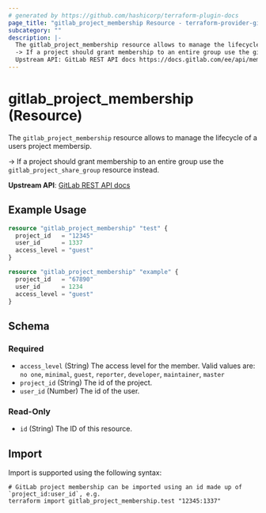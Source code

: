 ```yaml
---
# generated by https://github.com/hashicorp/terraform-plugin-docs
page_title: "gitlab_project_membership Resource - terraform-provider-gitlab"
subcategory: ""
description: |-
  The gitlab_project_membership resource allows to manage the lifecycle of a users project membersip.
  -> If a project should grant membership to an entire group use the gitlab_project_share_group resource instead.
  Upstream API: GitLab REST API docs https://docs.gitlab.com/ee/api/members.html
---
```


# gitlab_project_membership (Resource)

The `gitlab_project_membership` resource allows to manage the lifecycle of a users project membersip.

-> If a project should grant membership to an entire group use the `gitlab_project_share_group` resource instead.

**Upstream API**: [GitLab REST API docs](https://docs.gitlab.com/ee/api/members.html)

## Example Usage

```terraform
resource "gitlab_project_membership" "test" {
  project_id   = "12345"
  user_id      = 1337
  access_level = "guest"
}

resource "gitlab_project_membership" "example" {
  project_id   = "67890"
  user_id      = 1234
  access_level = "guest"
}
```

<!-- schema generated by tfplugindocs -->
## Schema

### Required

- `access_level` (String) The access level for the member. Valid values are: `no one`, `minimal`, `guest`, `reporter`, `developer`, `maintainer`, `master`
- `project_id` (String) The id of the project.
- `user_id` (Number) The id of the user.

### Read-Only

- `id` (String) The ID of this resource.

## Import

Import is supported using the following syntax:

```shell
# GitLab project membership can be imported using an id made up of `project_id:user_id`, e.g.
terraform import gitlab_project_membership.test "12345:1337"
```
